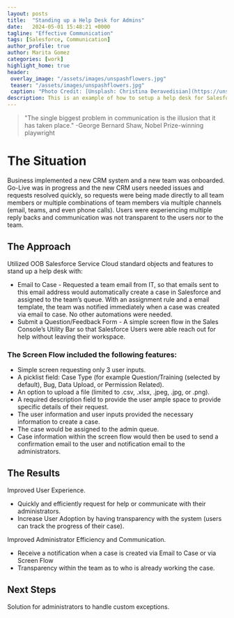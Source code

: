 ```yaml
---
layout: posts
title:  "Standing up a Help Desk for Admins"
date:   2024-05-01 15:48:21 +0000
tagline: "Effective Communication"
tags: [Salesforce, Communication]
author_profile: true
author: Marita Gomez
categories: [work]
highlight_home: true
header:
 overlay_image: "/assets/images/unspashflowers.jpg"
 teaser: "/assets/images/unspashflowers.jpg"
 caption: "Photo Credit: [Unsplash: Christina Deravedisian](https://unsplash.com/@christinadera)"
description: This is an example of how to setup a help desk for Salesforce Administrators
---
```

>"The single biggest problem in communication is the illusion that it has taken place."
-George Bernard Shaw,
Nobel Prize-winning playwright

# The Situation
Business implemented a new CRM system and a new team was onboarded. Go-Live was in progress and the new CRM users needed issues and requests resolved quickly, so requests were being made directly to all team members or multiple combinations of team members via multiple channels (email, teams, and even phone calls). Users were experiencing multiple reply backs and communication was not transparent to the users nor to the team.

## The Approach
Utilized OOB Salesforce Service Cloud standard objects and features to stand up a help desk with:

* Email to Case - Requested a team email from IT, so that emails sent to this email address would automatically create a case in Salesforce and assigned to the team’s queue. With an assignment rule and a email template, the team was notified immediately when a case was created via email to case. No other automations were needed.
* Submit a Question/Feedback Form - A simple screen flow in the Sales Console’s Utility Bar so that Salesforce Users were able reach out for help without leaving their workspace.

### The Screen Flow included the following features:
* Simple screen requesting only 3 user inputs.
* A picklist field: Case Type (for example Question/Training (selected by default), Bug, Data Upload, or Permission Related).
* An option to upload a file (limited to .csv, .xlsx, .jpeg, .jpg, or .png).
* A required description field to provide the user ample space to provide specific details of their request.
* The user information and user inputs provided the necessary information to create a case.
* The case would be assigned to the admin queue.
* Case information within the screen flow would then be used to send a confirmation email to the user and notification email to the administrators.

## The Results
Improved User Experience. 
* Quickly and efficiently request for help or communicate with their administrators.
* Increase User Adoption by having transparency with the system (users can track the progress of their case).

Improved Administrator Efficiency and Communication.
* Receive a notification when a case is created via Email to Case or via Screen Flow
* Transparency within the team as to who is already working the case.

## Next Steps
Solution for administrators to handle custom exceptions.